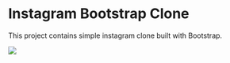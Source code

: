 # Instagram Bootstrap Clone
This project contains simple instagram clone built with Bootstrap.

![](demo.gif)